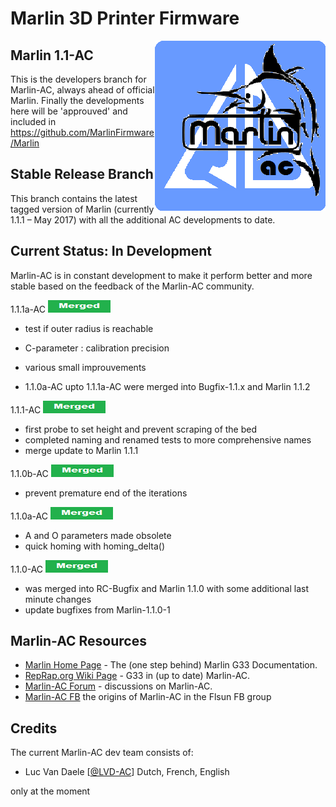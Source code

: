 ﻿# Marlin 3D Printer Firmware
<img align="right" src="pic/marlin-250.png" />

## Marlin 1.1-AC

This is the developers branch for Marlin-AC, always ahead of official Marlin. Finally the developments here will be 'approuved' and included in https://github.com/MarlinFirmware/Marlin


## Stable Release Branch

This branch contains the latest tagged version of Marlin (currently 1.1.1 – May 2017) with all the additional AC developments to date.


## Current Status: In Development

Marlin-AC is in constant development to make it perform better and more stable based on the feedback of the Marlin-AC community.

1.1.1a-AC  <img src="pic/merged.png">
- test if outer radius is reachable
- C-parameter : calibration precision
- various small improuvements

- 1.1.0a-AC upto 1.1.1a-AC were merged into Bugfix-1.1.x and Marlin 1.1.2

1.1.1-AC    <img src="pic/merged.png">
- first probe to set height and prevent scraping of the bed
- completed naming and renamed tests to more comprehensive names
- merge update to Marlin 1.1.1

1.1.0b-AC   <img src="pic/merged.png">
- prevent premature end of the iterations

1.1.0a-AC   <img src="pic/merged.png">
- A and O parameters made obsolete
- quick homing with homing_delta()

1.1.0-AC    <img src="pic/merged.png">

- was merged into RC-Bugfix and Marlin 1.1.0 with some additional last minute changes
- update bugfixes from Marlin-1.1.0-1

## Marlin-AC Resources

- [Marlin Home Page](http://marlinfw.org/docs/gcode/G033.html) - The (one step behind) Marlin G33 Documentation.
- [RepRap.org Wiki Page](http://reprap.org/wiki/G-code#G33:_Delta_Auto_Calibration_.28Marlin_1.1.x.29) - G33 in (up to date) Marlin-AC.
- [Marlin-AC Forum](http://forums.reprap.org/read.php?178,762487) - discussions on Marlin-AC.
- [Marlin-AC FB](https://www.facebook.com/groups/FLSUN3DP/) the origins of Marlin-AC in the Flsun FB group


## Credits

The current Marlin-AC dev team consists of:
 - Luc Van Daele [[@LVD-AC](https://github.com/LVD-AC)] Dutch, French, English

only at the moment
